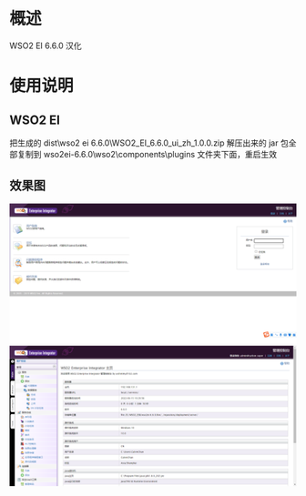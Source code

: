 # 概述
WSO2 EI 6.6.0 汉化

# 使用说明

## WSO2 EI
把生成的 dist\wso2 ei 6.6.0\WSO2_EI_6.6.0_ui_zh_1.0.0.zip 解压出来的 jar 包全部复制到 wso2ei-6.6.0\wso2\components\plugins 文件夹下面，重启生效

## 效果图
![图片](../../../../data/ei-1.png)
![图片](../../../../data/ei-2.png)